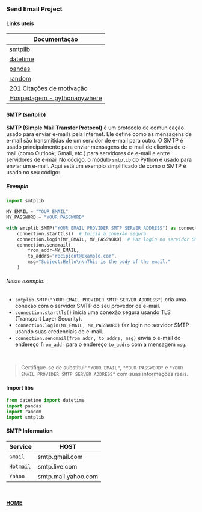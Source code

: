 ### Send Email Project

#### Links uteís

| **Documentação**                                                                      |
| ------------------------------------------------------------------------------------- |
| [smtplib](https://docs.python.org/3/library/smtplib.html)                             |
| [datetime](https://docs.python.org/3/library/datetime.html)                           |
| [pandas](https://pandas.pydata.org/docs/)                                             |
| [random](https://docs.python.org/pt-br/3.13/library/random.html)                      |
| [201 Citações de motivação](https://www.positivityblog.com/monday-motivation-quotes/) |
| [Hospedagem - pythonanywhere](https://www.pythonanywhere.com/)                        |


####  SMTP (smtplib)

**SMTP (Simple Mail Transfer Protocol)** é um protocolo de comunicação usado para enviar e-mails pela Internet. Ele define como as mensagens de e-mail são transmitidas de um servidor de e-mail para outro. O SMTP é usado principalmente para enviar mensagens de e-mail de clientes de e-mail (como Outlook, Gmail, etc.) para servidores de e-mail e entre servidores de e-mail
No código, o módulo `smtplib` do Python é usado para enviar um e-mail. Aqui está um exemplo simplificado de como o SMTP é usado no seu código:

##### Exemplo

~~~Python
import smtplib

MY_EMAIL = "YOUR EMAIL"
MY_PASSWORD = "YOUR PASSWORD"

with smtplib.SMTP("YOUR EMAIL PROVIDER SMTP SERVER ADDRESS") as connection:
    connection.starttls()  # Inicia a conexão segura
    connection.login(MY_EMAIL, MY_PASSWORD)  # Faz login no servidor SMTP
    connection.sendmail(
        from_addr=MY_EMAIL,
        to_addrs="recipient@example.com",
        msg="Subject:Hello\n\nThis is the body of the email."
    )
~~~

###### Neste exemplo:

- `smtplib.SMTP("YOUR EMAIL PROVIDER SMTP SERVER ADDRESS")` cria uma conexão com o servidor SMTP do seu provedor de e-mail.
- `connection.starttls()` inicia uma conexão segura usando TLS (Transport Layer Security).
- `connection.login(MY_EMAIL, MY_PASSWORD)` faz login no servidor SMTP usando suas credenciais de e-mail.
- `connection.sendmail(from_addr, to_addrs, msg)` envia o e-mail do endereço `from_addr` para o endereço `to_addrs` com a mensagem `msg`.

<br>

> Certifique-se de substituir `"YOUR EMAIL"`, `"YOUR PASSWORD"` e `"YOUR EMAIL PROVIDER SMTP SERVER ADDRESS"` com suas informações reais.

#### Import libs

~~~Python
from datetime import datetime
import pandas
import random
import smtplib
~~~

#### SMTP Information

| **Service** | **HOST**            |
| ----------- | ------------------- |
| `Gmail`     | smtp.gmail.com      |
| `Hotmail`   | smtp.live.com       |
| `Yahoo`     | smtp.mail.yahoo.com |


<br>

[**HOME**](#send-email-project)

